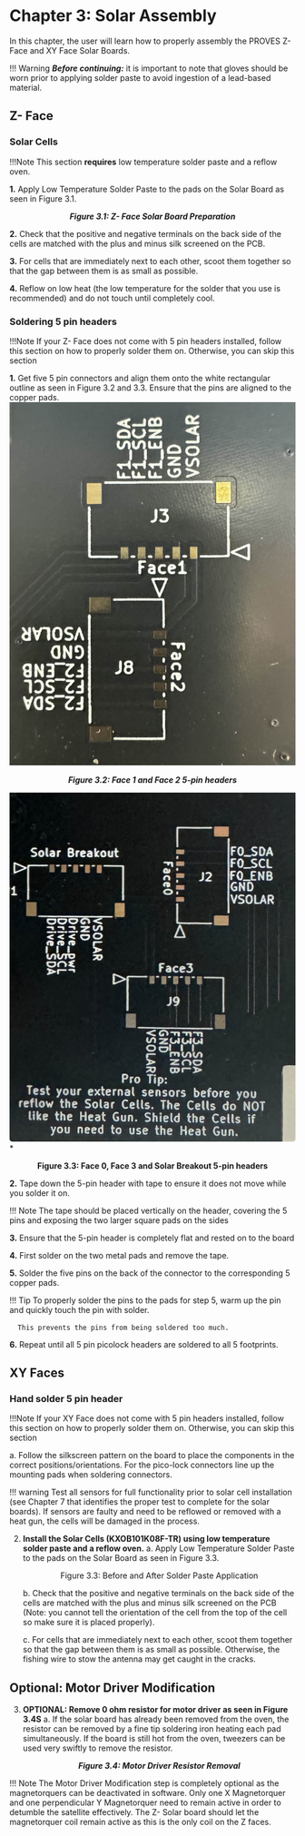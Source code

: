 # Chapter 3: Solar Assembly
In this chapter, the user will learn how to properly assembly the PROVES Z- Face and XY Face Solar Boards.

!!! Warning
    ***Before continuing:*** it is important to note that gloves should be worn prior to applying solder paste to avoid ingestion of a lead-based material.


## Z- Face

 ### Solar Cells

 !!!Note
      This section **requires** low temperature solder paste and a reflow oven.

   **1.** Apply Low Temperature Solder Paste to the pads on the Solar Board as seen in Figure 3.1.

   *<p align="center">**Figure 3.1: Z- Face Solar Board Preparation**</p>*

   **2.** Check that the positive and negative terminals on the back side of the cells are matched with the plus and minus silk screened on the PCB.
   
   **3.** For cells that are immediately next to each other, scoot them together so that the gap between them is as small as possible.

   **4.** Reflow on low heat (the low temperature for the solder that you use is recommended) and do not touch until completely cool.


 ### Soldering 5 pin headers

 !!!Note
      If your Z- Face does not come with 5 pin headers installed, follow this section on how to properly solder them on. Otherwise, you can skip this section

</div>

<div class="result" markdown>

**1.** Get five 5 pin connectors and align them onto the white rectangular outline as seen in Figure 3.2 and 3.3. Ensure that the pins are aligned to the copper pads.
![Figure 3-2](images/5pinface1.jpeg)
*<p align="center">**Figure 3.2: Face 1 and Face 2 5-pin headers**</p>*

![Figure 3-3](images/5pinface2.jpeg)
*<p align="center">**Figure 3.3: Face 0, Face 3 and Solar Breakout 5-pin headers**</p>

**2.** Tape down the 5-pin header with tape to ensure it does not move while you solder it on. 

!!! Note
      The tape should be placed vertically on the header, covering the 5 pins and exposing the two larger square pads on the sides

**3.** Ensure that the 5-pin header is completely flat and rested on to the board 

**4.** First solder on the two metal pads and remove the tape.

**5.** Solder the five pins on the back of the connector to the corresponding 5 copper pads. 

!!! Tip
      To properly solder the pins to the pads for step 5, warm up the pin and quickly touch the pin with solder. 
      
      This prevents the pins from being soldered too much.

**6.** Repeat until all 5 pin picolock headers are soldered to all 5 footprints.
</div>

## XY Faces 

 ### Hand solder 5 pin header

!!!Note
      If your XY Face does not come with 5 pin headers installed, follow this section on how to properly solder them on. Otherwise, you can skip this section
   
   a. Follow the silkscreen pattern on the board to place the components in the correct positions/orientations. For the pico-lock connectors line up the mounting pads when soldering connectors.

!!! warning
      Test all sensors for full functionality prior to solar cell installation (see Chapter 7 that identifies the proper test to complete for the solar boards). If sensors are faulty and need to be reflowed or removed with a heat gun, the cells will be damaged in the process.

2. **Install the Solar Cells (KXOB101K08F-TR) using low temperature solder paste and a reflow oven.**
   a. Apply Low Temperature Solder Paste to the pads on the Solar Board as seen in Figure 3.3.
   <p align="center">Figure 3.3: Before and After Solder Paste Application</p>
   b. Check that the positive and negative terminals on the back side of the cells are matched with the plus and minus silk screened on the PCB (Note: you cannot tell the orientation of the cell from the top of the cell so make sure it is placed properly).
   
   c. For cells that are immediately next to each other, scoot them together so that the gap between them is as small as possible. Otherwise, the fishing wire to stow the antenna may get caught in the cracks.

## Optional: Motor Driver Modification
3. **OPTIONAL: Remove 0 ohm resistor for motor driver as seen in Figure 3.4S**
   a. If the solar board has already been removed from the oven, the resistor can be removed by a fine tip soldering iron heating each pad simultaneously. If the board is still hot from the oven, tweezers can be used very swiftly to remove the resistor.
   *<p align="center">**Figure 3.4: Motor Driver Resistor Removal**</p>*

!!! Note
      The Motor Driver Modification step is completely optional as the magnetorquers can be deactivated in software. Only one X Magnetorquer and one perpendicular Y Magnetorquer need to remain active in order to detumble the satellite effectively. The Z- Solar board should let the magnetorquer coil remain active as this is the only coil on the Z faces.
  